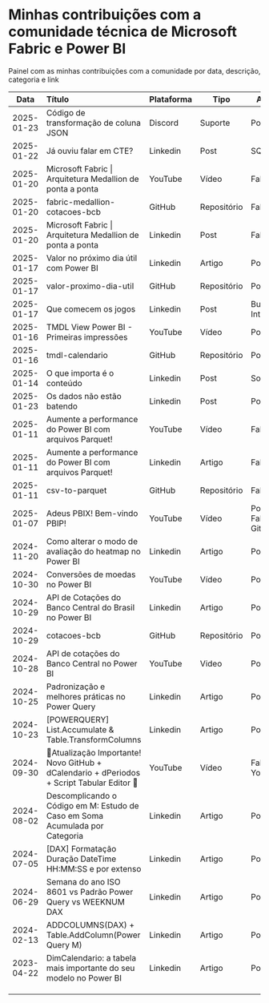 # Minhas contribuições com a comunidade técnica de Microsoft Fabric e Power BI  

Painel com as minhas contribuições com a comunidade por data, descrição, categoria e link

|Data|Título|Plataforma|Tipo|Assunto|Link|
|---|:---|---|---|---|:---|
|2025-01-23|Código de transformação de coluna JSON|Discord|Suporte|Power BI|https://discord.com/channels/1279778182941245503/1331323911526289418 <br> https://gist.github.com/alisonpezzott/8657b86c63e72135c2426fe658c64630|
|2025-01-22|Já ouviu falar em CTE?|Linkedin|Post|SQL|https://www.linkedin.com/posts/alisonpezzott_ol%C3%A1-j%C3%A1-ouviu-falar-sobre-cte-para-activity-7287872189851181056-CPPR|
|2025-01-20|Microsoft Fabric \| Arquitetura Medallion de ponta a ponta|YouTube|Vídeo|Fabric|https://youtu.be/4t7d41RyCt4|
|2025-01-20|fabric-medallion-cotacoes-bcb|GitHub|Repositório|Fabric|https://github.com/alisonpezzott/fabric-medallion-cotacoes-bcb|
|2025-01-20|Microsoft Fabric \| Arquitetura Medallion de ponta a ponta|Linkedin|Post|Fabric|https://www.linkedin.com/posts/alisonpezzott_microsoft-fabric-arquitetura-medallion-activity-7287046789130575873-Asiu|
|2025-01-17|Valor no próximo dia útil com Power BI|Linkedin|Artigo|Power BI|https://www.linkedin.com/pulse/valor-pr%C3%B3ximo-dia-%C3%BAtil-com-power-bi-alison-pezzott-gc3qe|
|2025-01-17|valor-proximo-dia-util|GitHub|Repositório|Power BI|https://github.com/alisonpezzott/valor-proximo-dia-util|
|2025-01-17|Que comecem os jogos|Linkedin|Post|Business Intelligence|https://www.linkedin.com/posts/alisonpezzott_que-comecem-os-jogos-activity-7285858318147817473-vLsr/|
|2025-01-16|TMDL View Power BI - Primeiras impressões|YouTube|Vídeo|Power BI|https://youtu.be/RO35mRk02bI|
|2025-01-16|tmdl-calendario|GitHub|Repositório|Power BI|https://github.com/alisonpezzott/tmdl-calendario|
|2025-01-14|O que importa é o conteúdo|Linkedin|Post|Soft Skills|https://www.linkedin.com/posts/alisonpezzott_ah-mas-%C3%A9-s%C3%B3-jogar-no-chat-gpt-que-ele-activity-7284910180402630656-UeF3|
|2025-01-23|Os dados não estão batendo|Linkedin|Post|Power BI|https://www.linkedin.com/posts/alisonpezzott_mas-os-dados-n%C3%A3o-est%C3%A3o-batendo-voc%C3%AA-activity-7284719737186508800-qqdh/|
|2025-01-11|Aumente a performance do Power BI com arquivos Parquet!|YouTube|Vídeo|Fabric|https://youtu.be/NnvTRmS1Noo|
|2025-01-11|Aumente a performance do Power BI com arquivos Parquet!|Linkedin|Artigo|Fabric|https://www.linkedin.com/posts/alisonpezzott_ah-mas-%C3%A9-s%C3%B3-jogar-no-chat-gpt-que-ele-activity-7284910180402630656-UeF3|
|2025-01-11|csv-to-parquet|GitHub|Repositório|Fabric|https://github.com/alisonpezzott/csv-to-parquet|
|2025-01-07|Adeus PBIX! Bem-vindo PBIP!|YouTube|Vídeo|Power BI, Fabric, GitHub|https://youtu.be/Yog22N2Lq14|
|2024-11-20|Como alterar o modo de avaliação do heatmap no Power BI|Linkedin|Artigo|Power BI|https://www.linkedin.com/pulse/como-alterar-o-mode-de-avalia%25C3%25A7%25C3%25A3o-do-heatmap-power-bi-alison-pezzott-dg1lf/|
|2024-10-30|Conversões de moedas no Power BI|YouTube|Vídeo|Power BI|https://youtu.be/IeJZQMcXdMM|
|2024-10-29|API de Cotações do Banco Central do Brasil no Power BI|Linkedin|Artigo|Power BI|https://www.linkedin.com/pulse/api-de-cota%25C3%25A7%25C3%25B5es-do-banco-central-brasil-power-bi-alison-pezzott-1biff/?trackingId=dbgOB%2BtkRdCeN1Y4WOWLbg%3D%3D|
|2024-10-29|cotacoes-bcb|GitHub|Repositório|Power BI|https://github.com/alisonpezzott/cotacoes-bcb|
|2024-10-28|API de cotações do Banco Central no Power BI|YouTube|Video|Power BI|https://youtu.be/J_LGwbN1Jjk|
|2024-10-25|Padronização e melhores práticas no Power Query|Linkedin|Artigo|Power BI|https://www.linkedin.com/pulse/padroniza%25C3%25A7%25C3%25A3o-e-melhores-pr%25C3%25A1ticas-power-query-alison-pezzott-06ene/|
|2024-10-23|\[POWERQUERY] List.Accumulate & Table.TransformColumns|Linkedin|Artigo|Power BI|https://www.linkedin.com/pulse/powerquery-listaccumulate-tabletransformcolumns-alison-pezzott-2grff/|
|2024-09-30|📢Atualização Importante! Novo GitHub + dCalendario + dPeriodos + Script Tabular Editor 🤯|YouTube|Vídeo|Fabric, Youtube|https://youtu.be/VAeApCOkn_Q|
|2024-08-02|Descomplicando o Código em M: Estudo de Caso em Soma Acumulada por Categoria|Linkedin|Artigo|Power BI|https://www.linkedin.com/pulse/descomplicando-o-c%25C3%25B3digo-em-m-estudo-de-caso-soma-por-alison-pezzott-wgdlf/|
|2024-07-05|\[DAX] Formatação Duração DateTime HH\:MM:SS e por extenso|Linkedin|Artigo|Power BI|https://www.linkedin.com/pulse/dax-formata%25C3%25A7%25C3%25A3o-dura%25C3%25A7%25C3%25A3o-datetime-hhmmss-e-por-extenso-alison-pezzott-v2dkf/|
|2024-06-29|Semana do ano ISO 8601 vs Padrão Power Query vs WEEKNUM DAX|Linkedin|Artigo|Power BI|https://www.linkedin.com/pulse/semana-do-ano-iso-8601-vs-padr%25C3%25A3o-power-query-weeknum-dax-pezzott-zttdf/|
|2024-02-13|ADDCOLUMNS(DAX) + Table.AddColumn(Power Query M)|Linkedin|Artigo|Power BI|https://www.linkedin.com/pulse/addcolumnsdax-tableaddcolumnpower-query-m-alison-pezzott-uwvjf/|
|2023-04-22|DimCalendario: a tabela mais importante do seu modelo no Power BI|Linkedin|Artigo|Power BI|https://www.linkedin.com/pulse/dimcalendario-tabela-mais-importante-do-seu-modelo-power-pezzott/|
|||||||
|||||||
|||||||

